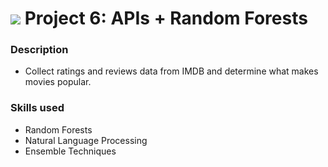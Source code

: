 # ![](https://ga-dash.s3.amazonaws.com/production/assets/logo-9f88ae6c9c3871690e33280fcf557f33.png) Project 6: APIs + Random Forests

### Description
- Collect ratings and reviews data from IMDB and determine what makes movies popular. 

### Skills used
- Random Forests
- Natural Language Processing
- Ensemble Techniques

